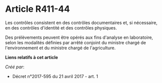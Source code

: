 # Article R411-44

Les contrôles consistent en des contrôles documentaires et, si nécessaire, en des contrôles d'identité et des contrôles
physiques.

Des prélèvements peuvent être opérés aux fins d'analyse en laboratoire, selon les modalités définies par arrêté conjoint du
ministre chargé de l'environnement et du ministre chargé de l'agriculture.

**Liens relatifs à cet article**

_Créé par_:

  - Décret n°2017-595 du 21 avril 2017 - art. 1
